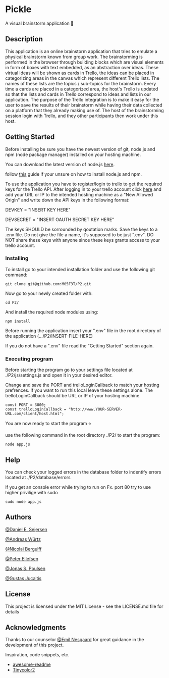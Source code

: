 # Pickle 

A visual brainstorm application 🤯

## Description

This application is an online brainstorm application that tries to emulate a physical brainstorm known from group work. The brainstorming is performed in the browser through building blocks which are visual elements in form of boxes with text embedded, as an abstraction over ideas. These virtual ideas will be shown as cards in Trello, the ideas can be placed in categorizing areas in the canvas which represent different Trello lists. The names of these lists are the topics / sub-topics for the brainstorm. Every time a cards are placed in a categorized area, the host's Trello is updated so that the lists and cards in Trello correspond to ideas and lists in our application. The purpose of the Trello integration is to make it easy for the user to save the results of their brainstorm while having their data collected on a platform that they already making use of. The host of the brainstorming session login with Trello, and they other participants then work under this host.

## Getting Started

Before installing be sure you have the newest version of git, node.js and npm (node package manager) installed on your hosting machine.

You can download the latest version of node.js [here](https://nodejs.org/en/download/ "Node.js homepage"). 

follow [this](https://docs.npmjs.com/downloading-and-installing-node-js-and-npm "Downloading and installing Node.js and npm") guide if your unsure on how to install node.js and npm.

To use the application you have to register/login to trello to get the required keys for the Trello API. After logging in to your trello account click [here](https://trello.com/app-key "Trello API page") and add your URL or IP to the intended hosting machine as a "New Allowed Origin" and write down the API keys in the following format:

DEVKEY = "INSERT KEY HERE"

DEVSECRET = "INSERT OAUTH SECRET KEY HERE"

The keys SHOULD be sorrounded by qoutation marks. Save the keys to a .env file. Do not give the file a name, it's supposed to be just ".env". DO NOT share these keys with anyone since these keys grants access to your trello account.

### Installing

To install go to your intended installation folder and use the following git command:
```
git clone git@github.com:M05F3T/P2.git
```
Now go to your newly created folder with:
```
cd P2/
```
And install the required node modules using:
```
npm install
```

Before running the application insert your ".env" file in the root directory of the application (.../P2/INSERT-FILE-HERE)

If you do not have a ".env" file read the "Getting Started" section again.

### Executing program

Before starting the program go to your settings file located at ./P2/js/settings.js and open it in your desired editor.

Change and save the PORT and trelloLoginCallback to match your hosting prefrences. If you want to run this local leave these settings alone. The trelloLoginCallback should be URL or IP of your hosting machine. 
```
const PORT = 3000;
const trelloLoginCallback = "http://www.YOUR-SERVER-URL.com/client/host.html";
```

You are now ready to start the program ⭐

use the following command in the root directory ./P2/ to start the program:
```
node app.js
```

## Help
You can check your logged errors in the database folder to indentify errors located at ./P2/database/errors

If you get an console error while trying to run on Fx. port 80 try to use higher privilige with sudo
```
sudo node app.js
```

## Authors

[@Daniel E. Sejersen](https://github.com/M05F3T)

[@Andreas Würtz](https://github.com/UrinTrolden)

[@Nicolai Bergulff](https://github.com/Bergulff)

[@Peter Ellefsen](https://github.com/PeterEllefsen)

[@Jonas S. Poulsen](https://github.com/Schoogle)

[@Gustas Jucaitis](https://github.com/NonBinaryAtkHeli)


## License

This project is licensed under the MIT License - see the LICENSE.md file for details

## Acknowledgments

Thanks to our counselor [@Emil Nesgaard](https://www.linkedin.com/in/emil-nesgaard/) for great guidance in the development of this project.

Inspiration, code snippets, etc.
* [awesome-readme](https://github.com/matiassingers/awesome-readme)
* [Tinycolor2](https://github.com/TinyCommunity/tinycolor2)

